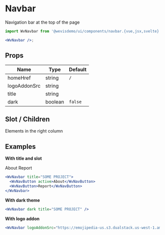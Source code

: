 # Navbar

Navigation bar at the top of the page

<WvNavbar />

```jsx
import WvNavbar from '@wevisdemo/ui/components/navbar.{vue,jsx,svelte}';

<WvNavbar />;
```

## Props

| Name         | Type    | Default |
| ------------ | ------- | ------- |
| homeHref     | string  | `/`     |
| logoAddonSrc | string  |         |
| title        | string  |         |
| dark         | boolean | `false` |

## Slot / Children

Elements in the right column

## Examples

**With title and slot**

<WvNavbar title="SOME PROJECT">
  <WvNavButton active>About</WvNavButton>
  <WvNavButton>Report</WvNavButton>
</WvNavbar>

```jsx
<WvNavbar title="SOME PROJECT">
  <WvNavButton active>About</WvNavButton>
  <WvNavButton>Report</WvNavButton>
</WvNavbar>
```

**With dark theme**

<WvNavbar dark title="SOME PROJECT" />

```jsx
<WvNavbar dark title="SOME PROJECT" />
```

**With logo addon**

<WvNavbar logoAddonSrc="https://emojipedia-us.s3.dualstack.us-west-1.amazonaws.com/thumbs/120/apple/285/sparkles_2728.png" />

```jsx
<WvNavbar logoAddonSrc="https://emojipedia-us.s3.dualstack.us-west-1.amazonaws.com/thumbs/120/apple/285/sparkles_2728.png" />
```
